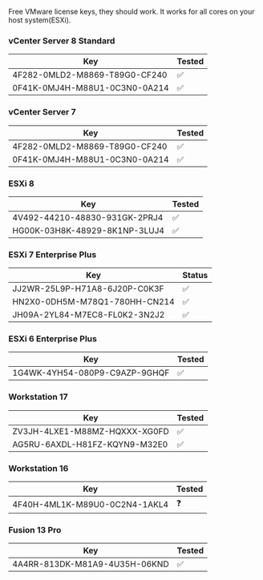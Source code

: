 Free VMware license keys, they should work. It works for all cores on your host system(ESXi).
### vCenter Server 8 Standard
| Key                                           | Tested  |
|-----------------------------------------------|---------|
| 4F282-0MLD2-M8869-T89G0-CF240       | ✅       |
| 0F41K-0MJ4H-M88U1-0C3N0-0A214       | ✅       |

### vCenter Server 7
| Key                                           | Tested  |
|-----------------------------------------------|---------|
| 4F282-0MLD2-M8869-T89G0-CF240       | ✅       |
| 0F41K-0MJ4H-M88U1-0C3N0-0A214       | ✅       |

### ESXi 8
| Key                                           | Tested  |
|-----------------------------------------------|---------|
| 4V492-44210-48830-931GK-2PRJ4      | ✅       |
| HG00K-03H8K-48929-8K1NP-3LUJ4       | ✅       |

### ESXi 7 Enterprise Plus
| Key                                           | Status  |
|-----------------------------------------------|---------|
| JJ2WR-25L9P-H71A8-6J20P-C0K3F                  |      ✅     |
| HN2X0-0DH5M-M78Q1-780HH-CN214                 |      ✅     |
| JH09A-2YL84-M7EC8-FL0K2-3N2J2                 |     ✅    |

### ESXi 6 Enterprise Plus
| Key                                           | Tested  |
|-----------------------------------------------|---------|
| 1G4WK-4YH54-080P9-C9AZP-9GHQF        | ✅       |

### Workstation 17
| Key                                           | Tested  |
|-----------------------------------------------|---------|
| ZV3JH-4LXE1-M88MZ-HQXXX-XG0FD       | ✅ |
| AG5RU-6AXDL-H81FZ-KQYN9-M32E0                 |  ✅ |

### Workstation 16
| Key                                           | Tested  |
|-----------------------------------------------|---------|
| 4F40H-4ML1K-M89U0-0C2N4-1AKL4                 |   ❓      |

### Fusion 13 Pro
| Key                                           | Tested  |
|-----------------------------------------------|---------|
| 4A4RR-813DK-M81A9-4U35H-06KND               |   ✅      |

